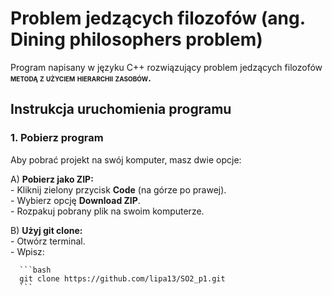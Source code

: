 # Problem jedzących filozofów (ang. Dining philosophers problem)
Program napisany w języku C++ rozwiązujący problem jedzących filozofów <span style="font-variant: small-caps; font-weight: bold; font-size: 14px;">metodą z użyciem hierarchii zasobów.</span>

## Instrukcja uruchomienia programu
###  1. Pobierz program  
   Aby pobrać projekt na swój komputer, masz dwie opcje:

   A) **Pobierz jako ZIP:**  
    - Kliknij zielony przycisk **Code** (na górze po prawej).  
    - Wybierz opcję **Download ZIP**.  
    - Rozpakuj pobrany plik na swoim komputerze.
   
   B) **Użyj git clone:**  
    - Otwórz terminal.  
    - Wpisz:

      ```bash
      git clone https://github.com/lipa13/SO2_p1.git
      ```

